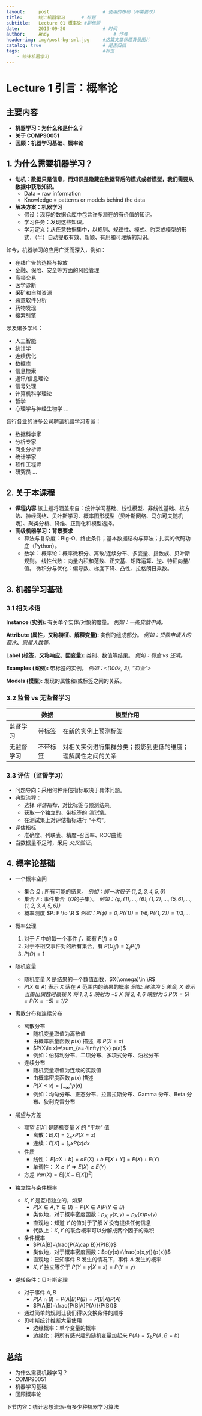 ```yaml
---
layout:     post   				    # 使用的布局（不需要改）
title:      统计机器学习   	# 标题 
subtitle:   Lecture 01 概率论 #副标题
date:       2019-09-20 				# 时间
author:     Andy 						# 作者
header-img: img/post-bg-sml.jpg 	#这篇文章标题背景图片
catalog: true 						# 是否归档
tags:								#标签
    - 统计机器学习
---
```


# Lecture 1 引言：概率论
## 主要内容
* **机器学习：为什么和是什么？**
* **关于 COMP90051**
* **回顾：机器学习基础、概率论**

## 1. 为什么需要机器学习？
* **动机：数据只是信息，而知识是隐藏在数据背后的模式或者模型，我们需要从数据中获取知识。**
  * Data = raw information
  * Knowledge = patterns or models behind the data
* **解决方案：机器学习**
  * 假设：现存的数据仓库中包含许多潜在的有价值的知识。
  * 学习任务：发现这些知识。
  * 学习定义：从任意数据集中，以规则、规律性、模式、约束或模型的形式，（半）自动提取有效、新颖、有用和可理解的知识。

如今，机器学习的应用广泛而深入，例如：
* 在线广告的选择与投放
* 金融、保险、安全等方面的风险管理
* 高频交易
* 医学诊断
* 采矿和自然资源
* 恶意软件分析
* 药物发现
* 搜索引擎

涉及诸多学科：
* 人工智能
* 统计学
* 连续优化
* 数据库
* 信息检索
* 通讯/信息理论
* 信号处理
* 计算机科学理论
* 哲学
* 心理学与神经生物学
...

各行各业的许多公司聘请机器学习专家：
* 数据科学家
* 分析专家
* 商业分析师
* 统计学家
* 软件工程师
* 研究员
...

## 2. 关于本课程
* **课程内容**
该主题将涵盖来自：统计学习基础、线性模型、非线性基础、核方法、神经网络、贝叶斯学习、概率图形模型（贝叶斯网络、马尔可夫随机场）、聚类分析、降维、正则化和模型选择。
* **高级机器学习：背景要求**
  * 算法与复杂度：Big-O、终止条件；基本数据结构与算法；扎实的代码功底（Python）。
  * 数学：
    概率论：概率微积分、离散/连续分布、多变量、指数族、贝叶斯规则。
    线性代数：向量内积和范数、正交基、矩阵运算、逆、特征向量/值。
    微积分与优化：偏导数、梯度下降、凸性、拉格朗日乘数。

## 3. 机器学习基础
###  3.1 相关术语
**Instance (实例):** 有关单个实体/对象的度量。
_例如：一条贷款申请。_

**Attribute (属性，又称特征、解释变量):** 实例的组成部分。
_例如：贷款申请人的薪水、家属人数等。_

**Label (标签，又称响应、因变量):** 类别、数值等结果。
_例如：罚金 vs 还清。_

**Examples (案例):** 带标签的实例。
_例如：<(100k, 3), “罚金”>_

**Models (模型):** 发现的属性和/或标签之间的关系。

### 3.2 监督 vs 无监督学习
|            |  数据  | 模型作用   |
| --------   | -----  | ----  |
| 监督学习    | 带标签  |   在新的实例上预测标签     |
| 无监督学习 | 不带标签 | 对相关实例进行集群分类；投影到更低的维度；理解属性之间的关系  |

### 3.3  评估（监督学习）
* 问题导向：采用何种评估指标取决于具体问题。
* 典型流程：
  * 选择 _评估指标_，对比标签与预测结果。
  * 获取一个独立的、带标签的 _测试集_。
  * 在测试集上对评估指标进行 “平均”。
* 评估指标
  * 准确度、列联表、精度-召回率、ROC曲线
* 当数据量不足时，采用 _交叉验证_。

## 4. 概率论基础
* 一个概率空间
  * 集合 $\Omega$ : 所有可能的结果。
  _例如：掷一次骰子 $\{1,2,3,4,5,6\}$_
  * 集合 $F$ : 事件集合（$\Omega$的子集）。
  _例如：$\{\phi,\{1\},...,\{6\},\{1,2\},...,\{5,6\},...,\{1,2,3,4,5,6\}\}$_
  * 概率测度 $P: F \to \R $
  _例如：$P(\phi)=0,P(\{1\})=1/6,P(\{1,2\})=1/3,...$_

* 概率公理
  1. 对于 $F$ 中的每一个事件 $f$，都有 $P(f)\ge0$
  2. 对于不相交事件对的所有集合，有 $P(U_f f)=\sum_f P(f)$
  3. $P(\Omega)=1$

* 随机变量
  * 随机变量 $X$ 是结果的一个数值函数，$X(\omega)\in \R$
  * $P(X\in A)$ 表示 $X$ 落在 $A$ 范围内的结果的概率
  _例如: 赌注为 5 美金, $X$ 表示当掷出偶数时赢钱_
  _$X$ 将 $1,3,5$ 映射为 $-5$_
  _$X$ 将 $2,4,6$ 映射为 $5$_
  _$P(X=5)=P(X=-5)=1/2$_

* 离散分布和连续分布
  * 离散分布
    * 随机变量取值为离散值
    * 由概率质量函数 $p(x)$ 描述, 即 $P(X=x)$
    * $P(X\le x)=\sum_{a=-\infty}^{x} p(a)$
    * 例如：伯努利分布、二项分布、多项式分布、泊松分布
  * 连续分布
    * 随机变量取值为连续的实数值
    * 由概率密度函数 $p(x)$ 描述
    * $P(X\le x)=\int_{-\infty}^{x} p(a)$
    * 例如：均匀分布、正态分布、拉普拉斯分布、Gamma 分布、Beta 分布、狄利克雷分布

* 期望与方差
  * 期望 $E[X]$ 是随机变量 $X$ 的 “平均” 值
    * 离散：$E[X]=\sum_x xP(X=x)$
    * 连续：$E[X]=\int_x xP(x)dx$
  * 性质
    * 线性：
    $E[aX+b]=aE(X)+b$
    $E[X+Y]=E(X)+E(Y)$
    * 单调性：
    $X\ge Y \Rightarrow E(X)\ge E(Y)$
  * 方差
  $Var(X)=E[(X-E[X])^2]$

* 独立性与条件概率
  * $X,Y$ 是互相独立的，如果
    * $P(X\in A,Y\in B)=P(X\in A)P(Y\in B)$
    * 类似地，对于概率密度函数：$p_{X,Y}(x,y)=p_X(x)p_Y(y)$
    * 直观地：知道 $Y$ 的值对于了解 $X$ 没有提供任何信息
    * 代数上：$X,Y$ 的联合概率可以分解成两个因子的乘积
  * 条件概率
    * $P(A|B)=\frac{P(A\cap B)}{P(B)}$
    * 类似地，对于概率密度函数：$p(y|x)=\frac{p(x,y)}{p(x)}$
    * 直观地：已知事件 $B$ 发生的情况下，事件 $A$ 发生的概率
    * $X,Y$ 独立等价于 $P(Y=y|X=x)=P(Y=y)$

* 逆转条件：贝叶斯定理
  * 对于事件 $A,B$
    * $P(A\cap B)=P(A|B)P(B)=P(B|A)P(A)$
    * $P(A|B)=\frac{P(B|A)P(A)}{P(B)}$
  * 通过简单的规则让我们得以交换条件的顺序
  * 贝叶斯统计推断大量使用
    * 边缘概率：单个变量的概率
    * 边缘化：将所有感兴趣的随机变量加起来
      $P(A)=\sum_b P(A,B=b)$

## 总结
* 为什么需要机器学习？
* COMP90051
* 机器学习基础
* 回顾概率论

下节内容：统计思想流派-有多少种机器学习算法
